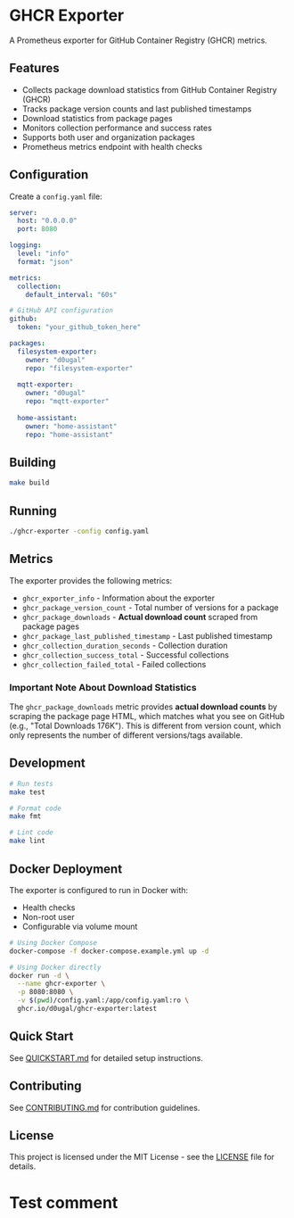 # GHCR Exporter

A Prometheus exporter for GitHub Container Registry (GHCR) metrics.

## Features

- Collects package download statistics from GitHub Container Registry (GHCR)
- Tracks package version counts and last published timestamps
- Download statistics from package pages
- Monitors collection performance and success rates
- Supports both user and organization packages
- Prometheus metrics endpoint with health checks

## Configuration

Create a `config.yaml` file:

```yaml
server:
  host: "0.0.0.0"
  port: 8080

logging:
  level: "info"
  format: "json"

metrics:
  collection:
    default_interval: "60s"

# GitHub API configuration
github:
  token: "your_github_token_here"

packages:
  filesystem-exporter:
    owner: "d0ugal"
    repo: "filesystem-exporter"
  
  mqtt-exporter:
    owner: "d0ugal"
    repo: "mqtt-exporter"
  
  home-assistant:
    owner: "home-assistant"
    repo: "home-assistant"
```

## Building

```bash
make build
```

## Running

```bash
./ghcr-exporter -config config.yaml
```

## Metrics

The exporter provides the following metrics:

- `ghcr_exporter_info` - Information about the exporter
- `ghcr_package_version_count` - Total number of versions for a package
- `ghcr_package_downloads` - **Actual download count** scraped from package pages
- `ghcr_package_last_published_timestamp` - Last published timestamp
- `ghcr_collection_duration_seconds` - Collection duration
- `ghcr_collection_success_total` - Successful collections
- `ghcr_collection_failed_total` - Failed collections

### Important Note About Download Statistics

The `ghcr_package_downloads` metric provides **actual download counts** by scraping the package page HTML, which matches what you see on GitHub (e.g., "Total Downloads 176K"). This is different from version count, which only represents the number of different versions/tags available.

## Development

```bash
# Run tests
make test

# Format code
make fmt

# Lint code
make lint
```

## Docker Deployment

The exporter is configured to run in Docker with:
- Health checks
- Non-root user
- Configurable via volume mount

```bash
# Using Docker Compose
docker-compose -f docker-compose.example.yml up -d

# Using Docker directly
docker run -d \
  --name ghcr-exporter \
  -p 8080:8080 \
  -v $(pwd)/config.yaml:/app/config.yaml:ro \
  ghcr.io/d0ugal/ghcr-exporter:latest
```

## Quick Start

See [QUICKSTART.md](QUICKSTART.md) for detailed setup instructions.

## Contributing

See [CONTRIBUTING.md](CONTRIBUTING.md) for contribution guidelines.

## License

This project is licensed under the MIT License - see the [LICENSE](LICENSE) file for details.
# Test comment
